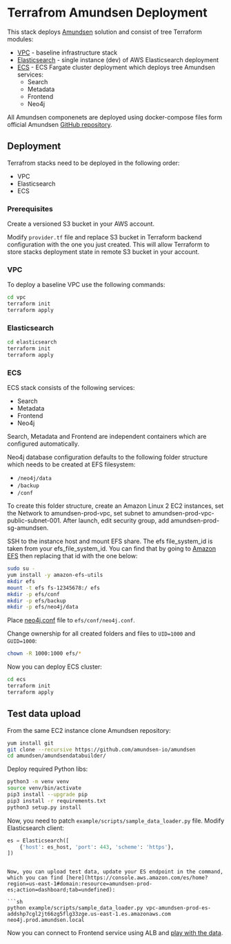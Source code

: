 # Terrafrom Amundsen Deployment

This stack deploys [Amundsen](https://www.amundsen.io/) solution and consist of tree Terraform modules:

* [VPC](./vpc) - baseline infrastructure stack
* [Elasticsearch](./elasticsearch) - single instance (dev) of AWS Elasticsearch deployment
* [ECS](./ecs) - ECS Fargate cluster deployment which deploys tree Amundsen services:
  * Search
  * Metadata
  * Frontend
  * Neo4j

All Amundsen componenets are deployed using docker-compose files form official Amundsen [GitHub repository](https://github.com/amundsen-io/amundsen).

## Deployment

Terrafrom stacks need to be deployed in the following order:

* VPC
* Elasticsearch
* ECS

### Prerequisites

Create a versioned S3 bucket in your AWS account.

Modify `provider.tf` file and replace S3 bucket in Terraform backend configuration with the one you just created. This will allow Terraform to store stacks deployment state in remote S3 bucket in your account.

### VPC

To deploy a baseline VPC use the following commands:

```sh
cd vpc
terraform init
terraform apply
```

### Elasticsearch

```sh
cd elasticsearch
terraform init
terraform apply
```

### ECS

ECS stack consists of the following services:

* Search
* Metadata
* Frontend
* Neo4j

Search, Metadata and Frontend are independent containers which are configured automatically.

Neo4j database configuration defaults to the following folder structure which needs to be created at EFS filesystem:

* `/neo4j/data`
* `/backup`
* `/conf`

To create this folder structure, create an Amazon Linux 2 EC2 instances, set the Network to amundsen-prod-vpc, set subnet to amundsen-prod-vpc-public-subnet-001.  After launch, edit security group, add amundsen-prod-sg-amundsen.

SSH to the instance host and mount EFS share.  The efs file_system_id is taken from your efs_file_system_id.  You can find that by going to [Amazon EFS](https://console.aws.amazon.com/efs/home?region=us-east-1#/file-systems) then replacing that id with the one below:

```sh
sudo su -
yum install -y amazon-efs-utils
mkdir efs
mount -t efs fs-12345678:/ efs
mkdir -p efs/conf
mkdir -p efs/backup
mkdir -p efs/neo4j/data
```

Place [neo4j.conf](https://github.com/amundsen-io/amundsen/blob/master/example/docker/neo4j/conf/neo4j.conf) file to `efs/conf/neo4j.conf`.

Change ownership for all created folders and files to `UID=1000` and `GUID=1000`:

```sh
chown -R 1000:1000 efs/*
```

Now you can deploy ECS cluster:

```sh
cd ecs
terraform init
terraform apply
```

## Test data upload

From the same EC2 instance clone Amundsen repository:

```sh
yum install git
git clone --recursive https://github.com/amundsen-io/amundsen
cd amundsen/amundsendatabuilder/
```

Deploy required Python libs:

```sh
python3 -m venv venv
source venv/bin/activate
pip3 install --upgrade pip
pip3 install -r requirements.txt
python3 setup.py install
```

Now, you need to patch `example/scripts/sample_data_loader.py` file. Modify Elasticsearch client:

```py
es = Elasticsearch([
    {'host': es_host, 'port': 443, 'scheme': 'https'},
])
```

```

Now, you can upload test data, update your ES endpoint in the command, which you can find [here](https://console.aws.amazon.com/es/home?region=us-east-1#domain:resource=amundsen-prod-es;action=dashboard;tab=undefined):

```sh
python example/scripts/sample_data_loader.py vpc-amundsen-prod-es-addshp7cgl2jt66zg5flg33zge.us-east-1.es.amazonaws.com neo4j.prod.amundsen.local
```

Now you can connect to Frontend service using ALB and [play with the data](https://www.amundsen.io/amundsen/installation/).
